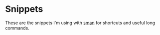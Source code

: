 # Snippets
These are the snippets I'm using with [sman](https://github.com/tokozedg/sman) for shortcuts and useful long commands.